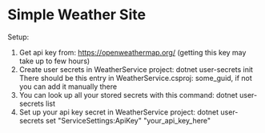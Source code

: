 # Simple Weather Site

Setup:
1. Get api key from: https://openweathermap.org/ (getting this key may take up to few hours)
2. Create user secrets in WeatherService project: dotnet user-secrets init 
<br /> There should be this entry in WeatherService.csproj: <UserSecretsId>some_guid</UserSecretsId>, if not you can add it manually there
4. You can look up all your stored secrets with this command: dotnet user-secrets list
5. Set up your api key secret in WeatherService project: dotnet user-secrets set "ServiceSettings:ApiKey" "your_api_key_here"
